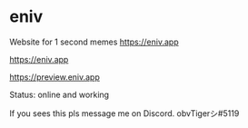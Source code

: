 # eniv
Website for 1 second memes https://eniv.app

https://eniv.app

https://preview.eniv.app

Status:
online and working



If you sees this pls message me on Discord.
obvTigerシ#5119
